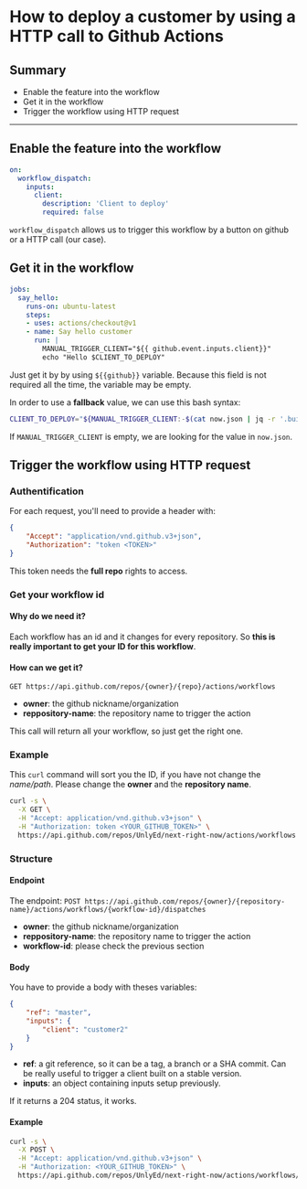 # How to deploy a customer by using a HTTP call to Github Actions
## Summary
 - Enable the feature into the workflow
 - Get it in the workflow
 - Trigger the workflow using HTTP request
---
## Enable the feature into the workflow
```yaml
on:
  workflow_dispatch:
    inputs:
      client:
        description: 'Client to deploy'
        required: false
```
`workflow_dispatch` allows us to trigger this workflow by a button on github or a HTTP call (our case).

##  Get it in the workflow
```yaml
jobs:
  say_hello:
    runs-on: ubuntu-latest
    steps:
    - uses: actions/checkout@v1
    - name: Say hello customer
      run: |
        MANUAL_TRIGGER_CLIENT="${{ github.event.inputs.client}}"
        echo "Hello $CLIENT_TO_DEPLOY"
```

Just get it by by using `${{github}}` variable. Because this field is not required all the time, the variable may be empty.

In order to use a **fallback** value, we can use this bash syntax:
```bash
CLIENT_TO_DEPLOY="${MANUAL_TRIGGER_CLIENT:-$(cat now.json | jq -r '.build.env.NEXT_PUBLIC_CUSTOMER_REF')}"
```
If `MANUAL_TRIGGER_CLIENT` is empty, we are looking for the value in `now.json`.

## Trigger the workflow using HTTP request
### Authentification
For each request, you'll need to provide a header with:
```json
{
    "Accept": "application/vnd.github.v3+json",
    "Authorization": "token <TOKEN>"
}
```
This token needs the **full repo** rights to access.

### Get your workflow id
#### Why do we need it?
Each workflow has an id and it changes for every repository. So **this is really important to get your ID for this workflow**.
#### How can we get it?
```
GET https://api.github.com/repos/{owner}/{repo}/actions/workflows
```
 - **owner**: the github nickname/organization
 - **reppository-name**: the repository name to trigger the action

This call will return all your workflow, so just get the right one.

### Example
This `curl` command will sort you the ID, if you have not change the *name/path*. Please change the **owner** and the **repository name**.
```bash
curl -s \
  -X GET \
  -H "Accept: application/vnd.github.v3+json" \
  -H "Authorization: token <YOUR_GITHUB_TOKEN>" \
  https://api.github.com/repos/UnlyEd/next-right-now/actions/workflows | jq '.workflows[] | select(.path==".github/workflows/deploy-zeit-staging.yml") | .id'
```

### Structure
#### Endpoint
The endpoint: `POST https://api.github.com/repos/{owner}/{repository-name}/actions/workflows/{workflow-id}/dispatches`

 - **owner**: the github nickname/organization
 - **reppository-name**: the repository name to trigger the action
 - **workflow-id**: please check the previous section

#### Body
You have to provide a body with theses variables:
```json
{
    "ref": "master",
    "inputs": {
        "client": "customer2"
    }
}
```

 - **ref**: a git reference, so it can be a tag, a branch or a SHA commit. Can be really useful to trigger a client built on a stable version.
 - **inputs**: an object containing inputs setup previously.

If it returns a 204 status, it works.

#### Example
```bash
curl -s \
  -X POST \
  -H "Accept: application/vnd.github.v3+json" \
  -H "Authorization: <YOUR_GITHUB_TOKEN>" \
  https://api.github.com/repos/UnlyEd/next-right-now/actions/workflows/2249094/dispatches

```
